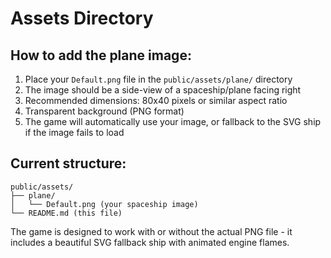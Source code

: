 # Assets Directory

## How to add the plane image:

1. Place your `Default.png` file in the `public/assets/plane/` directory
2. The image should be a side-view of a spaceship/plane facing right
3. Recommended dimensions: 80x40 pixels or similar aspect ratio
4. Transparent background (PNG format)
5. The game will automatically use your image, or fallback to the SVG ship if the image fails to load

## Current structure:
```
public/assets/
├── plane/
│   └── Default.png (your spaceship image)
└── README.md (this file)
```

The game is designed to work with or without the actual PNG file - it includes a beautiful SVG fallback ship with animated engine flames.